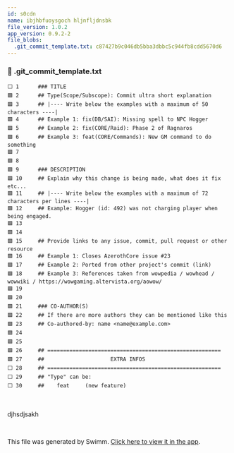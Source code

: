 ```yaml
---
id: s0cdn
name: ibjhbfuoysgoch hljnfljdnsbk
file_version: 1.0.2
app_version: 0.9.2-2
file_blobs:
  .git_commit_template.txt: c87427b9c046db5bba3dbbc5c944fb8cdd5670d6
---
```


<!-- NOTE-swimm-snippet: the lines below link your snippet to Swimm -->
### 📄 .git_commit_template.txt
```text
⬜ 1      ### TITLE
🟩 2      ## Type(Scope/Subscope): Commit ultra short explanation
🟩 3      ## |---- Write below the examples with a maximum of 50 characters ----|
🟩 4      ## Example 1: fix(DB/SAI): Missing spell to NPC Hogger
🟩 5      ## Example 2: fix(CORE/Raid): Phase 2 of Ragnaros
🟩 6      ## Example 3: feat(CORE/Commands): New GM command to do something
🟩 7      
🟩 8      
🟩 9      ### DESCRIPTION
🟩 10     ## Explain why this change is being made, what does it fix etc...
🟩 11     ## |---- Write below the examples with a maximum of 72 characters per lines ----|
🟩 12     ## Example: Hogger (id: 492) was not charging player when being engaged.
🟩 13     
🟩 14     
🟩 15     ## Provide links to any issue, commit, pull request or other resource
🟩 16     ## Example 1: Closes AzerothCore issue #23
🟩 17     ## Example 2: Ported from other project's commit (link)
🟩 18     ## Example 3: References taken from wowpedia / wowhead / wowwiki / https://wowgaming.altervista.org/aowow/
🟩 19     
🟩 20     
🟩 21     ### CO-AUTHOR(S)
🟩 22     ## If there are more authors they can be mentioned like this
🟩 23     ## Co-authored-by: name <name@example.com>
🟩 24     
🟩 25     
🟩 26     ## =======================================================
🟩 27     ##                     EXTRA INFOS
⬜ 28     ## =======================================================
⬜ 29     ## "Type" can be:
⬜ 30     ##    feat     (new feature)
```

<br/>

djhsdjsakh

<br/>

This file was generated by Swimm. [Click here to view it in the app](http://localhost:5002/repos/Z2l0aHViJTNBJTNBYXplcm90aGNvcmUtd290bGslM0ElM0FtYW96U3dpbW0=/docs/s0cdn).